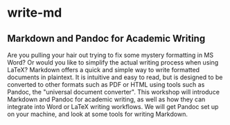 # write-md

## Markdown and Pandoc for Academic Writing

Are you pulling your hair out trying to fix some mystery formatting in MS Word? 
Or would you like to simplify the actual writing process when using LaTeX?
Markdown offers a quick and simple way to write formatted documents in plaintext. 
It is intuitive and easy to read, but is designed to be converted to other formats such as PDF or HTML using tools such as Pandoc, the "universal document converter". 
This workshop will introduce Markdown and Pandoc for academic writing, as well as how they can integrate into Word or LaTeX writing workflows. 
We will get Pandoc set up on your machine, and look at some tools for writing Markdown.
